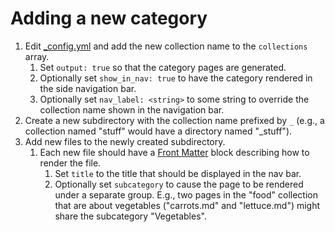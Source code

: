 # Adding a new category

1. Edit [_config.yml](https://github.com/abaire/godot-notes/blob/main/docs/_config.yml) and add the new collection name to the `collections` array.
    1. Set `output: true` so that the category pages are generated.
    1. Optionally set `show_in_nav: true` to have the category rendered in the side navigation bar.
    1. Optionally set `nav_label: <string>` to some string to override the collection name shown in the navigation bar.
 1. Create a new subdirectory with the collection name prefixed by `_` (e.g., a collection named "stuff" would have a directory named "_stuff").
 1. Add new files to the newly created subdirectory.
    1. Each new file should have a [Front Matter](https://jekyllrb.com/docs/front-matter/) block describing how to render the file.
        1. Set `title` to the title that should be displayed in the nav bar.
        1. Optionally set `subcategory` to cause the page to be rendered under a separate group. E.g., two pages in the "food" collection that are about vegetables ("carrots.md" and "lettuce.md") might share the subcategory "Vegetables".
